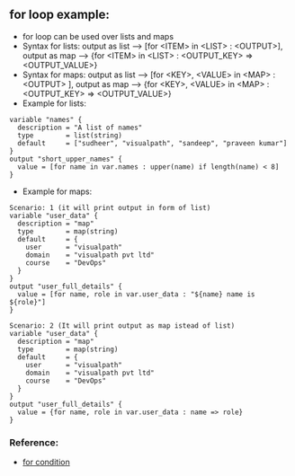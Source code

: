 ## for loop example:
- for loop can be used over lists and maps
- Syntax for lists: output as list --> [for \<ITEM\> in \<LIST\> : \<OUTPUT\>], output as map --> {for \<ITEM\> in \<LIST\> : \<OUTPUT_KEY\> => \<OUTPUT_VALUE\>}
- Syntax for maps: output as list --> [for \<KEY\>, \<VALUE\> in \<MAP\> : \<OUTPUT\> ], output as map --> {for \<KEY\>, \<VALUE\> in \<MAP\> : \<OUTPUT_KEY\> => \<OUTPUT_VALUE\>}
- Example for lists:
```
variable "names" {
  description = "A list of names"
  type        = list(string)
  default     = ["sudheer", "visualpath", "sandeep", "praveen kumar"]
}
output "short_upper_names" {
  value = [for name in var.names : upper(name) if length(name) < 8]
}
```
- Example for maps:
```
Scenario: 1 (it will print output in form of list)
variable "user_data" {
  description = "map"
  type        = map(string)
  default     = {
    user      = "visualpath"
    domain    = "visualpath pvt ltd"
    course    = "DevOps"
  }
}
output "user_full_details" {
  value = [for name, role in var.user_data : "${name} name is ${role}"]
}

Scenario: 2 (It will print output as map istead of list)
variable "user_data" {
  description = "map"
  type        = map(string)
  default     = {
    user      = "visualpath"
    domain    = "visualpath pvt ltd"
    course    = "DevOps"
  }
}
output "user_full_details" {
  value = {for name, role in var.user_data : name => role}
}
```

### Reference:
- [for condition](https://www.terraform.io/language/expressions/for)
